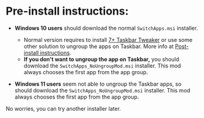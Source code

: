 # Pre-install instructions:

* **Windows 10 users** should download the normal `SwitchApps.msi` installer.  
    * Normal version requires to install [7+ Taskbar Tweaker](https://rammichael.com/7-taskbar-tweaker) or use some other solution to ungroup the apps on Taskbar. More info at [Post-install instructions](/_docs/Post-Install.md).  
    * **If you don't want to ungroup the app on Taskbar,** you should download the `SwitchApps_NoUngroupMod.msi` installer. This mod always chooses the first app from the app group.  

* **Windows 11 users** seem not able to ungroup the Taskbar apps, so should download the `SwitchApps_NoUngroupMod.msi` installer. This mod always chooses the first app from the app group.  

No worries, you can try another installer later.
